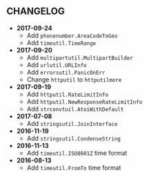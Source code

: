 CHANGELOG
---------
- **2017-09-24**
  - Add `phonenumber.AreaCodeToGeo`
  - Add `timeutil.TimeRange`
- **2017-09-20**
  - Add `multipartutil.MultipartBuilder`
  - Add `urlutil.URLInfo`
  - Add `errorsutil.PanicOnErr`
  - Change `httputil` to `httputilmore`
- **2017-09-19**
  - Add `httputil.RateLimitInfo`
  - Add `httputil.NewResponseRateLimitInfo`
  - Add `strconvtuil.AtoiWithDefault`
- **2017-07-08**
  - Add `stringsutil.JoinInterface`
- **2016-11-19**
  - Add `stringsutil.CondenseString`
- **2016-11-13**
  - Add `timeutil.ISO8601Z` time format
- **2016-08-13**
  - Add `timeutil.FromTo` time format
